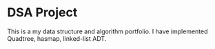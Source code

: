 # DSA Project
This is a my data structure and algorithm portfolio. I have implemented Quadtree, hasmap, linked-list ADT.
